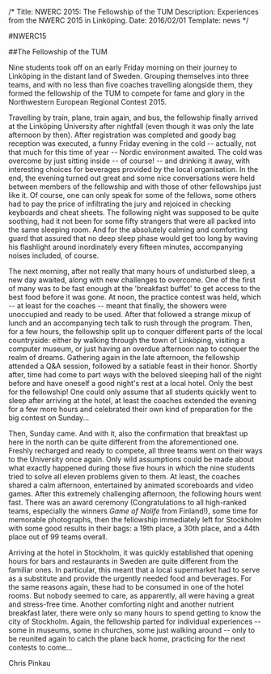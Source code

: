 /*
Title: NWERC 2015: The Fellowship of the TUM
Description: Experiences from the NWERC 2015 in Linköping.
Date: 2016/02/01
Template: news
*/

#NWERC15

##The Fellowship of the TUM

Nine students took off on an early Friday morning on their journey to Linköping in the distant land of Sweden. Grouping themselves into three teams, and with no less than five coaches travelling alongside them, they formed the fellowship of the TUM to compete for fame and glory in the Northwestern European Regional Contest 2015.

Travelling by train, plane, train again, and bus, the fellowship finally arrived at the Linköping University after nightfall (even though it was only the late afternoon by then). After registration was completed and goody bag reception was executed, a funny Friday evening in the cold -- actually, not that much for this time of year -- Nordic environment awaited. The cold was overcome by just sitting inside -- of course! -- and drinking it away, with interesting choices for beverages provided by the local organisation. In the end, the evening turned out great and some nice conversations were held between members of the fellowship and with those of other fellowships just like it. Of course, one can only speak for some of the fellows, some others had to pay the price of infiltrating the jury and rejoiced in checking keyboards and cheat sheets. The following night was supposed to be quite soothing, had it not been for some fifty strangers that were all packed into the same sleeping room. And for the absolutely calming and comforting guard that assured that no deep sleep phase would get too long by waving his flashlight around inordinately every fifteen minutes, accompanying noises included, of course.

The next morning, after not really that many hours of undisturbed sleep, a new day awaited, along with new challenges to overcome. One of the first of many was to be fast enough at the 'breakfast buffet' to get access to the best food before it was gone. At noon, the practice contest was held, which -- at least for the coaches -- meant that finally, the showers were unoccupied and ready to be used. After that followed a strange mixup of lunch and an accompanying tech talk to rush through the program. Then, for a few hours, the fellowship split up to conquer different parts of the local countryside: either by walking through the town of Linköping, visiting a computer museum, or just having an overdue afternoon nap to conquer the realm of dreams. Gathering again in the late afternoon, the fellowship attended a Q&A session, followed by a satiable feast in their honor. Shortly after, time had come to part ways with the beloved sleeping hall of the night before and have oneself a good night's rest at a local hotel. Only the best for the fellowship! One could only assume that all students quickly went to sleep after arriving at the hotel, at least the coaches extended the evening for a few more hours and celebrated their own kind of preparation for the big contest on Sunday...

Then, Sunday came. And with it, also the confirmation that breakfast up here in the north can be quite different from the aforementioned one. Freshly recharged and ready to compete, all three teams went on their ways to the University once again. Only wild assumptions could be made about what exactly happened during those five hours in which the nine students tried to solve all eleven problems given to them. At least, the coaches shared a calm afternoon, entertained by animated scoreboards and video games. After this extremely challenging afternoon, the following hours went fast. There was an award ceremony (Congratulations to all high-ranked teams, especially the winners *Game of Nolife* from Finland!), some time for memorable photographs, then the fellowship immediately left for Stockholm with some good results in their bags: a 19th place, a 30th place, and a 44th place out of 99 teams overall.

Arriving at the hotel in Stockholm, it was quickly established that opening hours for bars and restaurants in Sweden are quite different from the familiar ones. In particular, this meant that a local supermarket had to serve as a substitute and provide the urgently needed food and beverages. For the same reasons again, these had to be consumed in one of the hotel rooms. But nobody seemed to care, as apparently, all were having a great and stress-free time. Another comforting night and another nutrient breakfast later, there were only so many hours to spend getting to know the city of Stockholm. Again, the fellowship parted for individual experiences -- some in museums, some in churches, some just walking around -- only to be reunited again to catch the plane back home, practicing for the next contests to come...

Chris Pinkau
